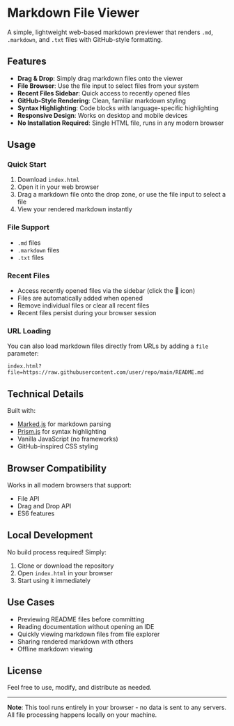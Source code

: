 # Markdown File Viewer

A simple, lightweight web-based markdown previewer that renders `.md`, `.markdown`, and `.txt` files with GitHub-style formatting.

## Features

- **Drag & Drop**: Simply drag markdown files onto the viewer
- **File Browser**: Use the file input to select files from your system
- **Recent Files Sidebar**: Quick access to recently opened files
- **GitHub-Style Rendering**: Clean, familiar markdown styling
- **Syntax Highlighting**: Code blocks with language-specific highlighting
- **Responsive Design**: Works on desktop and mobile devices
- **No Installation Required**: Single HTML file, runs in any modern browser

## Usage

### Quick Start
1. Download `index.html`
2. Open it in your web browser
3. Drag a markdown file onto the drop zone, or use the file input to select a file
4. View your rendered markdown instantly

### File Support
- `.md` files
- `.markdown` files  
- `.txt` files

### Recent Files
- Access recently opened files via the sidebar (click the 📁 icon)
- Files are automatically added when opened
- Remove individual files or clear all recent files
- Recent files persist during your browser session

### URL Loading
You can also load markdown files directly from URLs by adding a `file` parameter:
```
index.html?file=https://raw.githubusercontent.com/user/repo/main/README.md
```

## Technical Details

Built with:
- [Marked.js](https://marked.js.org/) for markdown parsing
- [Prism.js](https://prismjs.com/) for syntax highlighting
- Vanilla JavaScript (no frameworks)
- GitHub-inspired CSS styling

## Browser Compatibility

Works in all modern browsers that support:
- File API
- Drag and Drop API
- ES6 features

## Local Development

No build process required! Simply:
1. Clone or download the repository
2. Open `index.html` in your browser
3. Start using it immediately

## Use Cases

- Previewing README files before committing
- Reading documentation without opening an IDE
- Quickly viewing markdown files from file explorer
- Sharing rendered markdown with others
- Offline markdown viewing

## License

Feel free to use, modify, and distribute as needed.

---

**Note**: This tool runs entirely in your browser - no data is sent to any servers. All file processing happens locally on your machine.